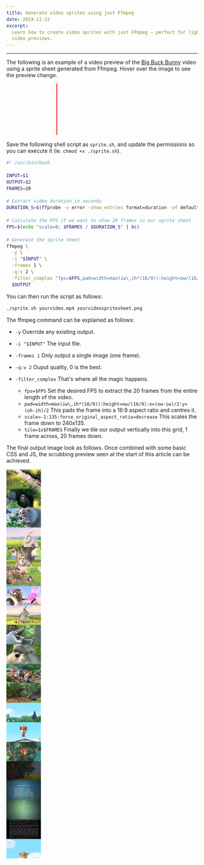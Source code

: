 ```yaml
---
title: Generate video sprites using just Ffmpeg
date: 2024-11-22
excerpt:
  Learn how to create video sprites with just FFmpeg — perfect for lightweight
  video previews.
---
```


---

The following is an example of a video preview of the
[Big Buck Bunny](http://commondatastorage.googleapis.com/gtv-videos-bucket/sample/BigBuckBunny.mp4)
video using a sprite sheet generated from Ffmpeg. Hover over the image to see
the preview change.

<div id="sprite-example"><span id="sprite-timeline"></span></div>
<style>
#sprite-example {
    width: 240px;
    height: 135px;
    background: url(/images/sprite.png);
    display: block;
    margin: 0 auto 1rem auto;
    position: relative;
}
#sprite-timeline {
    width: 2px;
    height: 135px;
    background: red;
    display: block;
    position: absolute;
    top: 0;
    left: 0;
    pointer-events: none;
}
</style>
<script>
    const spriteTimeline = document.getElementById("sprite-timeline");
    document.getElementById("sprite-example").addEventListener('mousemove', event => {
        const frame = Math.round((event.offsetX * (20-1)) / 240)
        event.target.style.backgroundPositionY=`${frame * -135}px`
        spriteTimeline.style.left =`${event.offsetX}px`
    })
    document.getElementById("sprite-example").addEventListener('touchmove', event => {
        const rect = event.target.getBoundingClientRect();
        let offsetX = event.targetTouches[0].pageX - rect.left;
        if(offsetX < 0) { offsetX = 0; }
        if(offsetX > 240) { offsetX = 240; }
        const frame = Math.round((offsetX * (20-1)) / 240)
        event.target.style.backgroundPositionY=`${frame * -135}px`
        spriteTimeline.style.left =`${offsetX}px`
    })
    document.getElementById("sprite-example").addEventListener('mouseout', event => {
        event.target.style.backgroundPositionY=`0px`
        spriteTimeline.style.left =`0px`
    })
</script>

Save the following shell script as `sprite.sh`, and update the permissions so
you can execute it (ie. `chmod +x ./sprite.sh`).

```bash
#! /usr/bin/bash

INPUT=$1
OUTPUT=$2
FRAMES=20

# Extract video duration in seconds
DURATION_S=$(ffprobe -v error -show_entries format=duration -of default=noprint_wrappers=1:nokey=1 $INPUT)

# Calculate the FPS if we want to show 20 frames in our sprite sheet
FPS=$(echo "scale=8; $FRAMES / $DURATION_S" | bc)

# Generate the sprite sheet
ffmpeg \
  -y \
  -i "$INPUT" \
  -frames 1 \
  -q:v 2 \
  -filter_complex "fps=$FPS,pad=width=max(iw\,ih*(16/9)):height=ow/(16/9):x=(ow-iw)/2:y=(oh-ih)/2,scale=-1:135:force_original_aspect_ratio=decrease,tile=1x$FRAMES" \
  $OUTPUT
```

You can then run the script as follows:

```sh
./sprite.sh yourvideo.mp4 yourvideospritesheet.png
```

The ffmpeg command can be explained as follows:

- `-y` Override any existing output.
- `-i "$INPUT"` The input file.
- `-frames 1` Only output a single image (one frame).
- `-q:v 2` Ouput quality, 0 is the best.
- `-filter_complex` That's where all the magic happens.

  - `fps=$FPS` Set the desired FPS to extract the 20 frames from the entire
    length of the video.
  - `pad=width=max(iw\,ih*(16/9)):height=ow/(16/9):x=(ow-iw)/2:y=(oh-ih)/2` This
    pads the frame into a 16:9 aspect ratio and centres it.
  - `scale=-1:135:force_original_aspect_ratio=decrease` This scales the frame
    down to 240x135.
  - `tile=1x$FRAMES` Finally we tile our output vertically into this grid, 1
    frame across, 20 frames down.

The final output image look as follows. Once combined with some basic CSS and
JS, the scrubbing preview seen at the start of this article can be achieved.

![sprite](/images/sprite.png)
